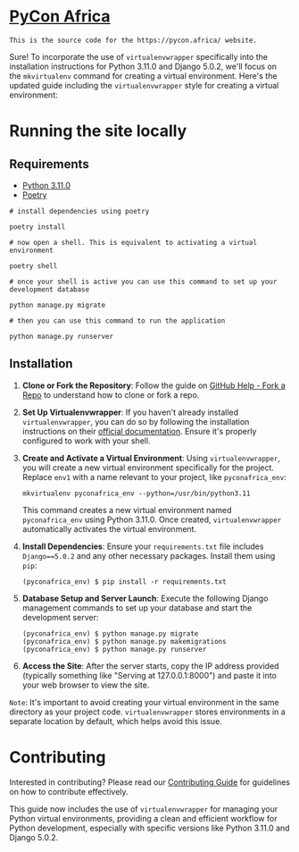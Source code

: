 # [PyCon Africa](https://pycon.africa/)

    This is the source code for the https://pycon.africa/ website.

Sure! To incorporate the use of `virtualenvwrapper` specifically into the installation instructions for Python 3.11.0 and Django 5.0.2, we'll focus on the `mkvirtualenv` command for creating a virtual environment. Here's the updated guide including the `virtualenvwrapper` style for creating a virtual environment:

# Running the site locally

## Requirements


* [Python 3.11.0](https://python.org)
* [Poetry](https://python-poetry.org/)



```
# install dependencies using poetry 

poetry install 

# now open a shell. This is equivalent to activating a virtual environment

poetry shell

# once your shell is active you can use this command to set up your development database

python manage.py migrate 

# then you can use this command to run the application

python manage.py runserver
```

## Installation

1. **Clone or Fork the Repository**: Follow the guide on [GitHub Help - Fork a Repo](https://help.github.com/articles/fork-a-repo) to understand how to clone or fork a repo.

2. **Set Up Virtualenvwrapper**: If you haven't already installed `virtualenvwrapper`, you can do so by following the installation instructions on their [official documentation](https://virtualenvwrapper.readthedocs.io). Ensure it's properly configured to work with your shell.

3. **Create and Activate a Virtual Environment**: Using `virtualenvwrapper`, you will create a new virtual environment specifically for the project. Replace `env1` with a name relevant to your project, like `pyconafrica_env`:

   ```
   mkvirtualenv pyconafrica_env --python=/usr/bin/python3.11
   ```

   This command creates a new virtual environment named `pyconafrica_env` using Python 3.11.0. Once created, `virtualenvwrapper` automatically activates the virtual environment.

4. **Install Dependencies**: Ensure your `requirements.txt` file includes `Django==5.0.2` and any other necessary packages. Install them using `pip`:

   ```
   (pyconafrica_env) $ pip install -r requirements.txt
   ```

5. **Database Setup and Server Launch**: Execute the following Django management commands to set up your database and start the development server:

   ```
   (pyconafrica_env) $ python manage.py migrate
   (pyconafrica_env) $ python manage.py makemigrations
   (pyconafrica_env) $ python manage.py runserver
   ```

6. **Access the Site**: After the server starts, copy the IP address provided (typically something like "Serving at 127.0.0.1:8000") and paste it into your web browser to view the site.

`Note`: It's important to avoid creating your virtual environment in the same directory as your project code. `virtualenvwrapper` stores environments in a separate location by default, which helps avoid this issue.

# Contributing

Interested in contributing? Please read our [Contributing Guide](./CONTRIBUTING.md) for guidelines on how to contribute effectively.

This guide now includes the use of `virtualenvwrapper` for managing your Python virtual environments, providing a clean and efficient workflow for Python development, especially with specific versions like Python 3.11.0 and Django 5.0.2.
